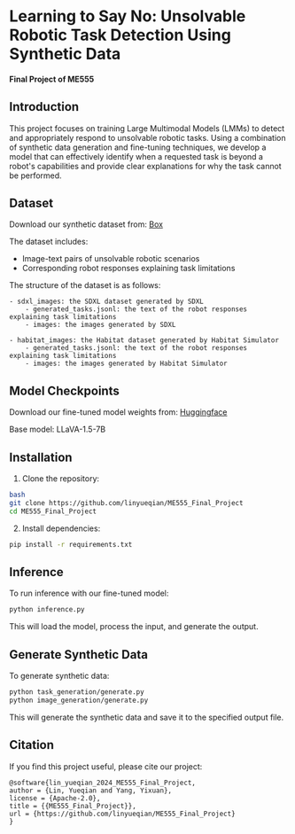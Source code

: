 # Learning to Say No: Unsolvable Robotic Task Detection Using Synthetic Data

#### Final Project of ME555

## Introduction

This project focuses on training Large Multimodal Models (LMMs) to detect and appropriately respond to unsolvable robotic tasks. Using a combination of synthetic data generation and fine-tuning techniques, we develop a model that can effectively identify when a requested task is beyond a robot's capabilities and provide clear explanations for why the task cannot be performed.

## Dataset

Download our synthetic dataset from: [Box](https://duke.box.com/s/w5u131acn89zr110dn77r39h2ubemnll)

The dataset includes:
- Image-text pairs of unsolvable robotic scenarios
- Corresponding robot responses explaining task limitations

The structure of the dataset is as follows:
```
- sdxl_images: the SDXL dataset generated by SDXL
    - generated_tasks.jsonl: the text of the robot responses explaining task limitations
    - images: the images generated by SDXL

- habitat_images: the Habitat dataset generated by Habitat Simulator
    - generated_tasks.jsonl: the text of the robot responses explaining task limitations
    - images: the images generated by Habitat Simulator
``` 

## Model Checkpoints

Download our fine-tuned model weights from: [Huggingface](https://huggingface.co/linyueqian/ME555_llava_v1.5_finetuned)

Base model: LLaVA-1.5-7B

## Installation

1. Clone the repository:
```bash
bash
git clone https://github.com/linyueqian/ME555_Final_Project
cd ME555_Final_Project
```

2. Install dependencies:
```bash
pip install -r requirements.txt
```

## Inference

To run inference with our fine-tuned model:
```bash
python inference.py
```

This will load the model, process the input, and generate the output.

## Generate Synthetic Data

To generate synthetic data:
```bash
python task_generation/generate.py
python image_generation/generate.py
```

This will generate the synthetic data and save it to the specified output file.

## Citation

If you find this project useful, please cite our project:
```
@software{lin_yueqian_2024_ME555_Final_Project,
author = {Lin, Yueqian and Yang, Yixuan},
license = {Apache-2.0},
title = {{ME555_Final_Project}},
url = {https://github.com/linyueqian/ME555_Final_Project}
}
```